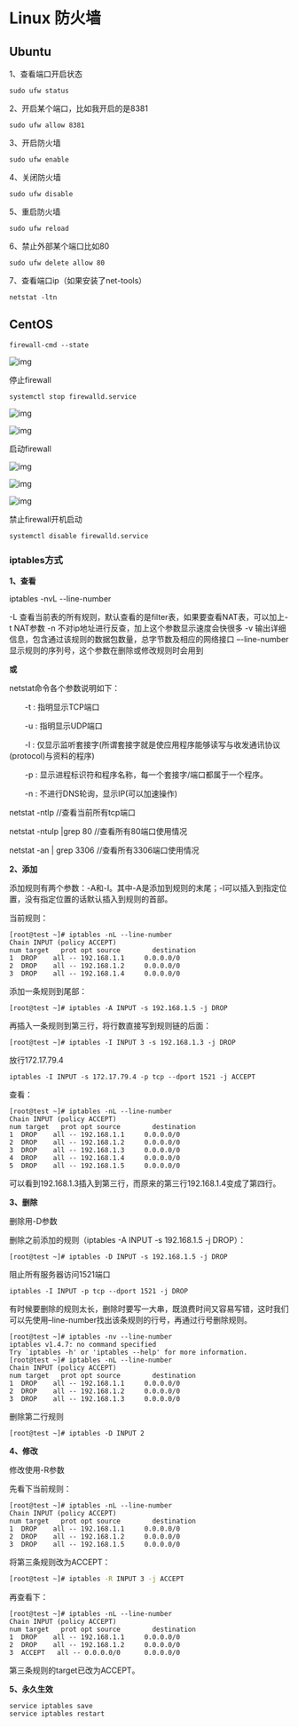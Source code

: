 # Linux 防火墙

## Ubuntu

1、查看端口开启状态

```shell
sudo ufw status
```

2、开启某个端口，比如我开启的是8381

```shell
sudo ufw allow 8381
```

3、开启防火墙

```shell
sudo ufw enable
```

 4、关闭防火墙

```shell
sudo ufw disable
```

 5、重启防火墙

```shell
sudo ufw reload
```

6、禁止外部某个端口比如80

```shell
sudo ufw delete allow 80
```

7、查看端口ip（如果安装了net-tools）

```shell
netstat -ltn
```



## CentOS

```shell
firewall-cmd --state
```

![img](https://img-blog.csdnimg.cn/20181112222055135.png)

 

 

停止firewall

```shell
systemctl stop firewalld.service
```

![img](https://img-blog.csdnimg.cn/20181112222243413.png)

![img](https://img-blog.csdnimg.cn/20181112222304620.png)

 

 

启动firewall

![img](https://img-blog.csdnimg.cn/20181112222105352.png)

![img](https://img-blog.csdnimg.cn/20181112222308469.png)

![img](https://img-blog.csdnimg.cn/20181112222418197.png)

 

禁止firewall开机启动

```shell
systemctl disable firewalld.service 
```



### iptables方式

**1、查看**

iptables -nvL --line-number

-L 查看当前表的所有规则，默认查看的是filter表，如果要查看NAT表，可以加上-t NAT参数
-n 不对ip地址进行反查，加上这个参数显示速度会快很多
-v 输出详细信息，包含通过该规则的数据包数量，总字节数及相应的网络接口
–-line-number 显示规则的序列号，这个参数在删除或修改规则时会用到

**或**

netstat命令各个参数说明如下：

　　-t : 指明显示TCP端口

　　-u : 指明显示UDP端口

　　-l : 仅显示监听套接字(所谓套接字就是使应用程序能够读写与收发通讯协议(protocol)与资料的程序)

　　-p : 显示进程标识符和程序名称，每一个套接字/端口都属于一个程序。

　　-n : 不进行DNS轮询，显示IP(可以加速操作)

netstat -ntlp   //查看当前所有tcp端口

netstat -ntulp |grep 80   //查看所有80端口使用情况

netstat -an | grep 3306   //查看所有3306端口使用情况

**2、添加**

添加规则有两个参数：-A和-I。其中-A是添加到规则的末尾；-I可以插入到指定位置，没有指定位置的话默认插入到规则的首部。

当前规则：

```shell
[root@test ~]# iptables -nL --line-number
Chain INPUT (policy ACCEPT)
num target   prot opt source        destination
1  DROP    all -- 192.168.1.1     0.0.0.0/0
2  DROP    all -- 192.168.1.2     0.0.0.0/0
3  DROP    all -- 192.168.1.4     0.0.0.0/0
```


添加一条规则到尾部：

```shell
[root@test ~]# iptables -A INPUT -s 192.168.1.5 -j DROP
```

再插入一条规则到第三行，将行数直接写到规则链的后面：

```shell
[root@test ~]# iptables -I INPUT 3 -s 192.168.1.3 -j DROP
```

放行172.17.79.4

```shell
iptables -I INPUT -s 172.17.79.4 -p tcp --dport 1521 -j ACCEPT
```

查看：

```shell
[root@test ~]# iptables -nL --line-number
Chain INPUT (policy ACCEPT)
num target   prot opt source        destination
1  DROP    all -- 192.168.1.1     0.0.0.0/0
2  DROP    all -- 192.168.1.2     0.0.0.0/0
3  DROP    all -- 192.168.1.3     0.0.0.0/0
4  DROP    all -- 192.168.1.4     0.0.0.0/0
5  DROP    all -- 192.168.1.5     0.0.0.0/0
```

可以看到192.168.1.3插入到第三行，而原来的第三行192.168.1.4变成了第四行。

**3、删除**

删除用-D参数

删除之前添加的规则（iptables -A INPUT -s 192.168.1.5 -j DROP）：

```shell
[root@test ~]# iptables -D INPUT -s 192.168.1.5 -j DROP
```

阻止所有服务器访问1521端口

```shell
iptables -I INPUT -p tcp --dport 1521 -j DROP
```

有时候要删除的规则太长，删除时要写一大串，既浪费时间又容易写错，这时我们可以先使用–line-number找出该条规则的行号，再通过行号删除规则。

```shell
[root@test ~]# iptables -nv --line-number
iptables v1.4.7: no command specified
Try `iptables -h' or 'iptables --help' for more information.
[root@test ~]# iptables -nL --line-number
Chain INPUT (policy ACCEPT)
num target   prot opt source        destination
1  DROP    all -- 192.168.1.1     0.0.0.0/0
2  DROP    all -- 192.168.1.2     0.0.0.0/0
3  DROP    all -- 192.168.1.3     0.0.0.0/0
```

删除第二行规则

```shell
[root@test ~]# iptables -D INPUT 2
```

**4、修改**

修改使用-R参数

先看下当前规则：

```shell
[root@test ~]# iptables -nL --line-number
Chain INPUT (policy ACCEPT)
num target   prot opt source        destination
1  DROP    all -- 192.168.1.1     0.0.0.0/0
2  DROP    all -- 192.168.1.2     0.0.0.0/0
3  DROP    all -- 192.168.1.5     0.0.0.0/0
```

将第三条规则改为ACCEPT：

```bash
[root@test ~]# iptables -R INPUT 3 -j ACCEPT
```

再查看下：

```shell
[root@test ~]# iptables -nL --line-number
Chain INPUT (policy ACCEPT)
num target   prot opt source        destination
1  DROP    all -- 192.168.1.1     0.0.0.0/0
2  DROP    all -- 192.168.1.2     0.0.0.0/0
3  ACCEPT   all -- 0.0.0.0/0      0.0.0.0/0
```

第三条规则的target已改为ACCEPT。

**5、永久生效**

```shell
service iptables save
service iptables restart
```

